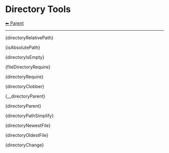 # Directory Tools

<!-- TEMPLATE header 2 -->
[⬅ Parent ](../index.md)
<hr />

{directoryRelativePath}

{isAbsolutePath}

{directoryIsEmpty}

{fileDirectoryRequire}

{directoryRequire}

{directoryClobber}

{__directoryParent}

{directoryParent}

{directoryPathSimplify}

{directoryNewestFile}

{directoryOldestFile}

{directoryChange}
